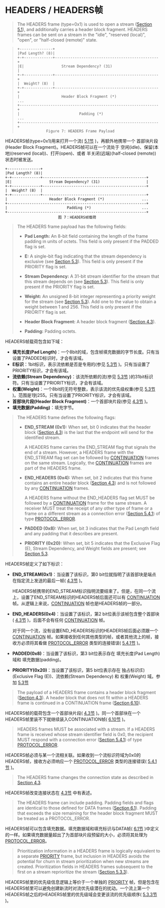 # HEADERS / HEADERS帧
> The HEADERS frame (type=0x1) is used to open a stream ([Section 5.1](https://httpwg.github.io/specs/rfc7540.html#StreamStates)), and additionally carries a header block fragment. HEADERS frames can be sent on a stream in the "idle", "reserved (local)", "open", or "half-closed (remote)" state.
 
> ```
> +---------------+
> |Pad Length? (8)|
> +-+-------------+-----------------------------------------------+
> |E|                 Stream Dependency? (31)                     |
> +-+-------------+-----------------------------------------------+
> |  Weight? (8)  |
> +-+-------------+-----------------------------------------------+
> |                   Header Block Fragment (*)                 ...
> +---------------------------------------------------------------+
> |                           Padding (*)                       ...
> +---------------------------------------------------------------+
>              Figure 7: HEADERS Frame Payload
> ```

HEADERS帧(type=0x1)用来打开一个流( [5.1节](https://httpwg.github.io/specs/rfc7540.html#StreamStates) )，再额外地携带一个 首部块片段(Header Block Fragment)。HEADERS帧可以在一个流处于 空闲(idle)、保留(本地)(reserved (local))、打开(open)、或者 半关闭(远端)(half-closed (remote)) 状态时被发送。

```
+---------------+
|Pad Length? (8)|
+-+-------------+-----------------------------------------------+
|E|                 Stream Dependency? (31)                     |
+-+-------------+-----------------------------------------------+
|  Weight? (8)  |
+-+-------------+-----------------------------------------------+
|                   Header Block Fragment (*)                 ...
+---------------------------------------------------------------+
|                           Padding (*)                       ...
+---------------------------------------------------------------+
						图 7：HEADERS帧载荷
```


> The HEADERS frame payload has the following fields:
>  
> * **Pad Length:** An 8-bit field containing the length of the frame padding in units of octets. This field is only present if the PADDED flag is set.
> 
> * **E:** A single-bit flag indicating that the stream dependency is exclusive (see [Section 5.3](https://httpwg.github.io/specs/rfc7540.html#StreamPriority)). This field is only present if the PRIORITY flag is set.
> 
> * **Stream Dependency:** A 31-bit stream identifier for the stream that this stream depends on (see [Section 5.3](https://httpwg.github.io/specs/rfc7540.html#StreamPriority)). This field is only present if the PRIORITY flag is set.
> 
> * **Weight:** An unsigned 8-bit integer representing a priority weight for the stream (see [Section 5.3](https://httpwg.github.io/specs/rfc7540.html#StreamPriority)). Add one to the value to obtain a weight between 1 and 256. This field is only present if the PRIORITY flag is set.
> 
> * **Header Block Fragment:** A header block fragment ([Section 4.3](https://httpwg.github.io/specs/rfc7540.html#HeaderBlock)).
> 
> * **Padding:** Padding octets.

HEADERS帧载荷包含如下域：

* **填充长度(Pad Length)**：一个8bit的域，包含帧填充数据的字节长度。只有当设置了PADDED标识时，才会有该域。
* **E标识**：1bit标识，表示流依赖是否是专用的(参见 [5.3节](https://httpwg.github.io/specs/rfc7540.html#StreamPriority) )。只有当设置了PRIORITY标识，才会有该域。
* **流依赖(Stream Dependency)**：该流所依赖的流(参见 [5.3节](https://httpwg.github.io/specs/rfc7540.html#StreamPriority) )的31bit标识符。只有当设置了PRIORITY标识，才会有该域。
* **权重(Weight)**：一个8bit的无符号整数，表示该流的优先级权重(参见 [5.3节](https://httpwg.github.io/specs/rfc7540.html#StreamPriority) )。范围是1到255。只有当设置了PRIORITY标识，才会有该域。
* **首部块片段(Header Block Fragment)**：一个首部块片段(参见 [4.3节](https://httpwg.github.io/specs/rfc7540.html#HeaderBlock) )。
* **填充数据(Padding)**：填充字节。


> The HEADERS frame defines the following flags:
> 
> * **END_STREAM (0x1):** When set, bit 0 indicates that the header block ([Section 4.3](https://httpwg.github.io/specs/rfc7540.html#HeaderBlock)) is the last that the endpoint will send for the identified stream.
> 
> 	A HEADERS frame carries the END\_STREAM flag that signals the end of a stream. However, a HEADERS frame with the END_STREAM flag set can be followed by [CONTINUATION](https://httpwg.github.io/specs/rfc7540.html#CONTINUATION) frames on the same stream. Logically, the [CONTINUATION](https://httpwg.github.io/specs/rfc7540.html#CONTINUATION) frames are part of the HEADERS frame.
> 
> * **END_HEADERS (0x4):** When set, bit 2 indicates that this frame contains an entire header block ([Section 4.3](https://httpwg.github.io/specs/rfc7540.html#HeaderBlock)) and is not followed by any [CONTINUATION](https://httpwg.github.io/specs/rfc7540.html#CONTINUATION) frames.
> 
> 	A HEADERS frame without the END\_HEADERS flag set MUST be followed by a [CONTINUATION](https://httpwg.github.io/specs/rfc7540.html#CONTINUATION) frame for the same stream. A receiver MUST treat the receipt of any other type of frame or a frame on a different stream as a connection error ([Section 5.4.1](https://httpwg.github.io/specs/rfc7540.html#ConnectionErrorHandler)) of type [PROTOCOL_ERROR](https://httpwg.github.io/specs/rfc7540.html#PROTOCOL_ERROR).
> 
> * **PADDED (0x8):** When set, bit 3 indicates that the Pad Length field and any padding that it describes are present.
> 
> * **PRIORITY (0x20):** When set, bit 5 indicates that the Exclusive Flag (E), Stream Dependency, and Weight fields are present; see [Section 5.3](https://httpwg.github.io/specs/rfc7540.html#StreamPriority).

HEADERS帧定义了如下标识：

* **END_STREAM(0x1)**：当设置了该标识，第0 bit位就指明了该首部块是端点在指定流上发送的最后一帧( [4.3节](https://httpwg.github.io/specs/rfc7540.html#HeaderBlock) )。

	HEADERS帧携带的END\_STREAM标识指明流要结束了。但是，在同一个流上，设置了END\_STREAM标识的HEADERS帧后面还可以有 [CONTINUATION](https://httpwg.github.io/specs/rfc7540.html#CONTINUATION) 帧。从逻辑上来说，[CONTINUATION](https://httpwg.github.io/specs/rfc7540.html#CONTINUATION) 帧也是HEADERS帧的一部分。
	
* **END_HEADERS(0x4)**：当设置了该标识，第2 bit位表示该帧包含整个首部块( [4.3节](https://httpwg.github.io/specs/rfc7540.html#HeaderBlock) )，后面不会有任何 [CONTINUATION](https://httpwg.github.io/specs/rfc7540.html#CONTINUATION) 帧。

	对于同一个流，没有设置END\_HEADERS标识的HEADERS帧后面必须跟一个 [CONTINUATION](https://httpwg.github.io/specs/rfc7540.html#CONTINUATION) 帧。如果接收到任何其他类型的帧，或者其他流上的帧，接收方必须将其看做 [PROTOCOL\_ERROR](https://httpwg.github.io/specs/rfc7540.html#PROTOCOL_ERROR) 类型的连接错误( [5.4.1节](https://httpwg.github.io/specs/rfc7540.html#ConnectionErrorHandler) )。

* **PADDED(0x8)**：当设置了该标识，第3 bit位表示存在 填充长度(Pad Length) 域和 填充数据(padding)。
* **PRIORITY(0x20)**：当设置了该标识，第5 bit位表示存在 独占标识(E)(Exclusive Flag (E))、流依赖(Stream Dependency) 和 权重(Weight) 域。参加 [5.3节](https://httpwg.github.io/specs/rfc7540.html#StreamPriority)


> The payload of a HEADERS frame contains a header block fragment ([Section 4.3](https://httpwg.github.io/specs/rfc7540.html#HeaderBlock)). A header block that does not fit within a HEADERS frame is continued in a CONTINUATION frame ([Section 6.10](https://httpwg.github.io/specs/rfc7540.html#CONTINUATION)).

HEADERS帧的载荷包含一个首部块片段( [4.3节](https://httpwg.github.io/specs/rfc7540.html#HeaderBlock) )。同一个首部块在一个HEADERS帧里装不下就继续装入CONTINUATION帧( [6.10节](https://httpwg.github.io/specs/rfc7540.html#CONTINUATION) )。

> HEADERS frames MUST be associated with a stream. If a HEADERS frame is received whose stream identifier field is 0x0, the recipient MUST respond with a connection error ([Section 5.4.1](https://httpwg.github.io/specs/rfc7540.html#ConnectionErrorHandler)) of type [PROTOCOL_ERROR](https://httpwg.github.io/specs/rfc7540.html#PROTOCOL_ERROR).

HEADERS帧必须与某一个流相关联。如果收到一个流标识符域为0x0的HEADERS帧，接收方必须响应一个 [PROTOCOL_ERROR](https://httpwg.github.io/specs/rfc7540.html#PROTOCOL_ERROR) 类型的连接错误( [5.4.1节](https://httpwg.github.io/specs/rfc7540.html#ConnectionErrorHandler) )。

> The HEADERS frame changes the connection state as described in [Section 4.3](https://httpwg.github.io/specs/rfc7540.html#HeaderBlock).

HEADERS帧改变连接状态在 [4.3节](https://httpwg.github.io/specs/rfc7540.html#HeaderBlock) 中有表述。

> The HEADERS frame can include padding. Padding fields and flags are identical to those defined for DATA frames ([Section 6.1](https://httpwg.github.io/specs/rfc7540.html#DATA)). Padding that exceeds the size remaining for the header block fragment MUST be treated as a PROTOCOL_ERROR.

HEADERS帧可以包含填充数据。填充数据域和填充标识与DATA帧( [6.1节](https://httpwg.github.io/specs/rfc7540.html#DATA) )中定义的一样。如果填充数据量超出了为首部块片段预留的大小，必须将其处理为 [PROTOCOL_ERROR](https://httpwg.github.io/specs/rfc7540.html#PROTOCOL_ERROR)。

> Prioritization information in a HEADERS frame is logically equivalent to a separate [PRIORITY](https://httpwg.github.io/specs/rfc7540.html#PRIORITY) frame, but inclusion in HEADERS avoids the potential for churn in stream prioritization when new streams are created. Prioritization fields in HEADERS frames subsequent to the first on a stream reprioritize the stream ([Section 5.3.3](https://httpwg.github.io/specs/rfc7540.html#reprioritize)).

HEADERS帧里的优先级信息逻辑上等价于一个单独的 [PRIORITY](https://httpwg.github.io/specs/rfc7540.html#PRIORITY) 帧，但是包含在HEADERS帧里可以避免创建新流时对流优先级潜在的扰动。一个流上第一个HEADERS帧之后的HEADERS帧里的优先级域会变更该流的优先级顺序( [5.3.3节](https://httpwg.github.io/specs/rfc7540.html#reprioritize) )。